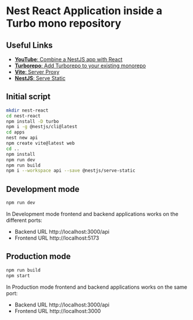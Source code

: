 # Nest React Application inside a Turbo mono repository

## Useful Links

- [**YouTube**: Combine a NestJS app with React](https://youtu.be/nY0R7pslbCI?si=Lunb95j6enSY8GXE)
- [**Turborepo**: Add Turborepo to your existing monorepo](https://turbo.build/repo/docs/getting-started/existing-monorepo)
- [**Vite**: Server Proxy](https://vitejs.dev/config/server-options#server-proxy)
- [**NestJS**: Serve Static](https://docs.nestjs.com/recipes/serve-static)

## Initial script

``` bash
mkdir nest-react
cd nest-react
npm install -D turbo
npm i -g @nestjs/cli@latest
cd apps
nest new api
npm create vite@latest web
cd ..
npm install
npm run dev
npm run build
npm i --workspace api --save @nestjs/serve-static
```

## Development mode

``` bash
npm run dev
```
In Development mode frontend and backend applications works on the different ports:
- Backend URL http://localhost:3000/api
- Frontend URL http://localhost:5173


## Production mode

``` bash
npm run build
npm start
```

In Production mode frontend and backend applications works on the same port:
- Backend URL http://localhost:3000/api
- Frontend URL http://localhost:3000
